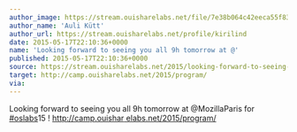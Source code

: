```yaml
---
author_image: https://stream.ouisharelabs.net/file/7e38b064c42eeca55f83be36f5b65799
author_name: 'Auli Kütt'
author_url: https://stream.ouisharelabs.net/profile/kirilind
date: 2015-05-17T22:10:36+0000
name: 'Looking forward to seeing you all 9h tomorrow at @'
published: 2015-05-17T22:10:36+0000
source: https://stream.ouisharelabs.net/2015/looking-forward-to-seeing-you-all-9h-tomorrow-at-mozillaparis
target: http://camp.ouisharelabs.net/2015/program/
via:
---
```

Looking forward to seeing you all 9h tomorrow at @MozillaParis for
[#oslabs](https://stream.ouisharelabs.net/tag/oslabs)15 ! [http://camp.ouishar
elabs.net/2015/program/](http://camp.ouisharelabs.net/2015/program/)

